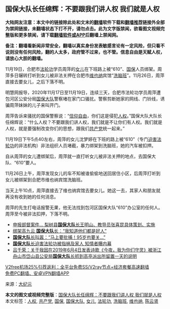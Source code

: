 <h2>国保大队长任绵辉：不要跟我们讲人权 我们就是人权</h2> <p class="notice"><b>大陆网友注意：本文中的链接除此处和文末的<a href="https://github.com/bannedbook/fanqiang" >翻墙</a>软件下载和<a href="https://github.com/killgcd/justmysocks/blob/master/README.md">翻墙推荐</a>链接外全部为禁网链接，未翻墙状态下打不开，请勿点击。此为文字版禁闻，欲看图文视频完整版和更多禁闻，请下载<a href="https://github.com/bannedbook/fanqiang">翻墙软件或APP</a>后翻墙上禁闻网。</p><p>备注：翻墙看新闻非常安全，翻墙以真实身份发表敏感言论有一定风险，但只看不说则没有任何风险，翻的人太多，政府管不过来，也不管。信息自由是天赋人权，请放心大胆的翻墙。</b></p>  <div class="entry"> <p id="conimg">11月19日，合肥市<a href="https://www.bannedbook.org/bnews/tag/%e6%b3%95%e8%bd%ae%e5%8a%9f/" class="st_tag internal_tag" rel="tag" title="标签 法轮功 下的日志">法轮功</a>学员周萍的<a href="https://www.bannedbook.org/bnews/tag/%e5%a5%b3%e5%84%bf/" class="st_tag internal_tag" rel="tag" title="标签 女儿 下的日志">女儿</a>在下班路上被“610”、<a href="https://www.bannedbook.org/bnews/tag/%e5%9b%bd%e4%bf%9d/" class="st_tag internal_tag" rel="tag" title="标签 国保 下的日志">国保</a>人员绑架。周萍多日辗转打听到女儿被非法关押在合肥市<a href="https://www.bannedbook.org/bnews/tag/%E7%BB%B4%E4%B9%9F%E7%BA%B3/" class="st_tag internal_tag" rel="tag" title="标签 维也纳 下的日志">维也纳</a>宾馆“<a href="https://www.bannedbook.org/bnews/tag/%e6%b4%97%e8%84%91%e7%8f%ad/" class="st_tag internal_tag" rel="tag" title="标签 洗脑班 下的日志">洗脑班</a>”。11月26日，周萍直接去要女儿，之后下落不明。</p> <p>明慧网报导，2020年11月17日至11月19日，连续三天，合肥市法轮功学员周萍遭包河区公安分局<a href="https://www.bannedbook.org/bnews/tag/%E5%9B%BD%E4%BF%9D%E5%A4%A7%E9%98%9F/" class="st_tag internal_tag" rel="tag" title="标签 国保大队 下的日志">国保大队</a>警察堵在家门口骚扰。警察剪断她家的网线、门铃线，诱骗周萍妹妹的儿子来叫开门。</p> <p>周萍告诉来骚扰的国保警察说：“<span class='wp_keywordlink'><a href="https://www.bannedbook.org/forum11/topic307.html" title="禁片：在中国宗教信仰自由吗？" target="_blank">信仰自由</a></span>，你们这是侵犯<a href="https://www.bannedbook.org/bnews/tag/%e4%ba%ba%e6%9d%83/" class="st_tag internal_tag" rel="tag" title="标签 人权 下的日志">人权</a>。”国保大队大队长任绵辉说：“什么人权？不要跟我们讲人权，我们就是不让你们有人权。我们就是人权，就是要强制改变你们的思想，跟我们<a href="https://www.bannedbook.org/bnews/tag/%e5%85%b1%e4%ba%a7%e5%85%9a/" class="st_tag internal_tag" rel="tag" title="标签 共产党 下的日志">共产党</a>统一起来。”</p>  <p>11月19日下午5点40左右，周萍的女儿沈梦婷在下班的路上被“610”（专门<span class='wp_keywordlink'><a href="https://www.bannedbook.org/forum11/topic278.html" title="评江泽民与中共相互利用迫害法轮功" target="_blank">迫害法轮功</a></span>的非法机构）非法组织人员堵截，暴力绑架到洗脑班，她的汽车被扣押。</p> <p>自从周萍的女儿遭绑架后，周萍就一直打听女儿被非法关押的地点，去国保大队、“610”要人。</p> <p>11月26日上午，周萍发现女儿的车不知被谁偷偷地送回居住小区，后周萍打听到女儿被绑架到合肥市维也纳宾馆洗脑班。</p>  <p>当天上午10点，周萍直接去了维也纳宾馆去要女儿。她这一去，其家人和朋友就再没有收到她的任何消息。</p> <p>周萍的先生打电话报警无果，他无法找到包河区国保大队“610”办公室的任何人。周萍至今被非法扣押，下落不明。</p> <ul class='op-related-articles' title='相关阅读'> <li><a href='https://www.bannedbook.org/bnews/cbnews/20200530/1336773.html' target='_blank'>申报部督案件… 梨树县<b>国保大队</b>长王明山、教导员张喜昆具体策划、实施</a></li> <li><a href='https://www.bannedbook.org/bnews/cbnews/20200326/1300765.html' target='_blank'>绑架高九云 <b>国保大队</b>长：“我知道他们都是好人”</a></li> <li><a href='https://www.bannedbook.org/bnews/cnnews/20191008/1203529.html' target='_blank'><b>国保大队</b>长叫嚣：“马上要批捕！95岁也要关…”</a></li> <li><a href='https://www.bannedbook.org/bnews/cbnews/20190807/1170844.html' target='_blank'><b>国保大队</b>长迫害法轮功被指祸及家人 知情者曝内幕</a></li> <li><a href='https://www.bannedbook.org/bnews/weiquan/20190610/1141410.html' target='_blank'>吕千荣&#65306;关于我因在2019年6月4日发表诗歌&#12298;今夜&#65292;我为你们守灵&#12299;被浙江舟山市岱山县公安局<b>国保大队</b>长抓到高亭派出所留置一天的说明</a></li> </ul> <p class="texttj"> <a href="https://www.bannedbook.org/forum23/topic22702.html" target="_blank">V2free机场25%引荐返利：全平台免费SS/V2ray节点+经济套餐高速翻墙</a><br/> <a href="https://github.com/bannedbook/fanqiang/wiki/%E7%A6%81%E9%97%BB%E7%BD%91%E5%AE%89%E5%8D%93%E7%BF%BB%E5%A2%99%E6%96%B0%E9%97%BBAPP" target="_blank">免费PC翻墙、安卓VPN翻墙APP</a></p><p> 来源：<span class='wp_keywordlink_affiliate'><a href="http://www.epochtimes.com/" title="大纪元" target="_blank">大纪元</a></span> </p> <a name='sharetosocial'></a>       <div><b>本文的图文或视频完整版</b>：<a href='https://www.bannedbook.org/bnews/cbnews/20201204/1441965.html'>国保大队长任绵辉：不要跟我们讲人权 我们就是人权</a></div>  </div><!--END ENTRY--> <div class="postfooter"> <div>本文标签：<a href="https://www.bannedbook.org/bnews/tag/%e4%ba%ba%e6%9d%83/" rel="tag">人权</a>, <a href="https://www.bannedbook.org/bnews/tag/%e5%85%b1%e4%ba%a7%e5%85%9a/" rel="tag">共产党</a>, <a href="https://www.bannedbook.org/bnews/tag/%e5%9b%bd%e4%bf%9d/" rel="tag">国保</a>, <a href="https://www.bannedbook.org/bnews/tag/%E5%9B%BD%E4%BF%9D%E5%A4%A7%E9%98%9F/" rel="tag">国保大队</a>, <a href="https://www.bannedbook.org/bnews/tag/%e5%a5%b3%e5%84%bf/" rel="tag">女儿</a>, <a href="https://www.bannedbook.org/bnews/tag/%e6%b3%95%e8%bd%ae%e5%8a%9f/" rel="tag">法轮功</a>, <a href="https://www.bannedbook.org/bnews/tag/%e6%b4%97%e8%84%91%e7%8f%ad/" rel="tag">洗脑班</a>, <a href="https://www.bannedbook.org/bnews/tag/%E7%BB%B4%E4%B9%9F%E7%BA%B3/" rel="tag">维也纳</a>, <a href="https://www.bannedbook.org/bnews/tag/%e9%99%88%e4%ba%91%e8%b4%a4/" rel="tag">陈云贤</a></div>  </div><!--END POSTFOOTER--> 